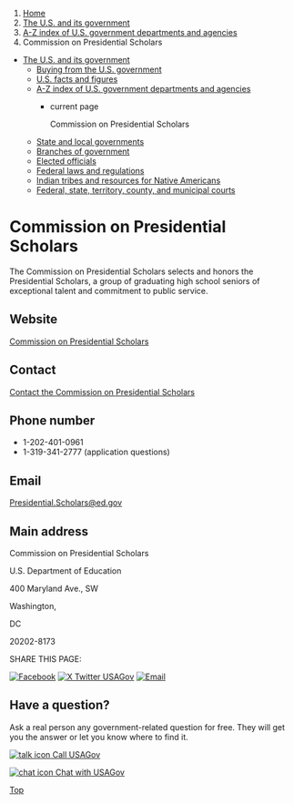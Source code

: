 1. [Home](/)
2. [The U.S. and its government](/about-the-us)
3. [A-Z index of U.S. government departments and agencies](/agency-index)
4. Commission on Presidential Scholars

* [The U.S. and its government](/about-the-us)
  + [Buying from the U.S. government](/buy-from-government)
  + [U.S. facts and figures](/facts-figures)
  + [A-Z index of U.S. government departments and agencies](/agency-index)
    - current page

      Commission on Presidential Scholars
  + [State and local governments](/state-local-governments)
  + [Branches of government](/branches-of-government)
  + [Elected officials](/elected-officials)
  + [Federal laws and regulations](/laws-and-regulations)
  + [Indian tribes and resources for Native Americans](/tribes)
  + [Federal, state, territory, county, and municipal courts](/courts)

Commission on Presidential Scholars
===================================

The Commission on Presidential Scholars selects and honors the Presidential Scholars, a group of graduating high school seniors of exceptional talent and commitment to public service.

Website
-------

[Commission on Presidential Scholars](http://www.ed.gov/programs/psp/commission.html?exp=0)

Contact
-------

[Contact the Commission on Presidential Scholars](http://www2.ed.gov/programs/psp/contacts.html)

Phone number
------------

* 1-202-401-0961
* 1-319-341-2777 (application questions)

Email
-----

[Presidential.Scholars@ed.gov](mailto:Presidential.Scholars@ed.gov)

Main address
------------

Commission on Presidential Scholars
  

U.S. Department of Education
  

400 Maryland Ave., SW
  

Washington,

DC

20202-8173

SHARE THIS PAGE:

[![Facebook](/themes/custom/usagov/images/social-media-icons/Facebook_Icon.svg)](https://www.facebook.com/sharer/sharer.php?u=https://www.usa.gov/agencies/commission-on-presidential-scholars&v=3)
[![X Twitter USAGov](/themes/custom/usagov/images/social-media-icons/X_Twitter_Icon.svg?version=2)](https://twitter.com/intent/tweet?source=webclient&text=https://www.usa.gov/agencies/commission-on-presidential-scholars)
[![Email](/themes/custom/usagov/images/social-media-icons/Email_Icon.svg?version=2)](mailto:?subject=https://www.usa.gov/agencies/commission-on-presidential-scholars)

Have a question?
----------------

Ask a real person any government-related question for free. They will get you the answer or let you know where to find it.

[![talk icon](/themes/custom/usagov/images/ICONS_talk.png)
Call USAGov](/phone)

[![chat icon](/themes/custom/usagov/images/ICONS_chat.png)
Chat with USAGov](/chat)

[Top](#main-content)